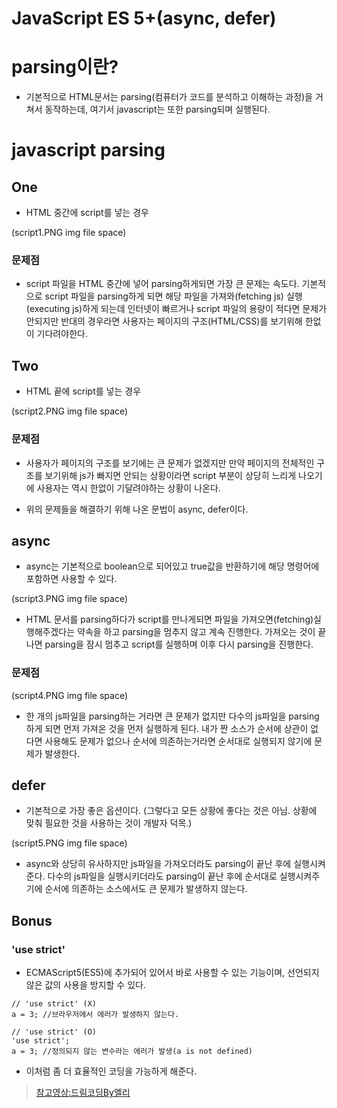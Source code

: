 # JavaScript ES 5+(async, defer)

# parsing이란?

- 기본적으로 HTML문서는 parsing(컴퓨터가 코드를 분석하고 이해하는 과정)을 거쳐서 동작하는데, 여기서 javascript는 또한 parsing되며 실행된다.

# javascript parsing

## One

- HTML 중간에 script를 넣는 경우

(script1.PNG img file space)

### 문제점

- script 파일을 HTML 중간에 넣어 parsing하게되면 가장 큰 문제는 속도다. 기본적으로 script 파일을 parsing하게 되면
해당 파일을 가져와(fetching js) 실행(executing js)하게 되는데 인터넷이 빠르거나 script 파일의 용량이 적다면 문제가 안되지만 
반대의 경우라면 사용자는 페이지의 구조(HTML/CSS)를 보기위해 한없이 기다려야한다.

## Two

- HTML 끝에 script를 넣는 경우

(script2.PNG img file space)

### 문제점

- 사용자가 페이지의 구조를 보기에는 큰 문제가 없겠지만 만약 페이지의 전체적인 구조를 보기위해 js가 빠지면 안되는 상황이라면
script 부분이 상당히 느리게 나오기에 사용자는 역시 한없이 기달려야하는 상황이 나온다.

- 위의 문제들을 해결하기 위해 나온 문법이 async, defer이다.

## async

- async는 기본적으로 boolean으로 되어있고 true값을 반환하기에 해당 명령어에 포함하면 사용할 수 있다.

(script3.PNG img file space)

- HTML 문서를 parsing하다가 script를 만나게되면 파일을 가져오면(fetching)실행해주겠다는 약속을 하고 parsing을 멈추지 않고 계속 진행한다. 
가져오는 것이 끝나면 parsing을 잠시 멈추고 script를 실행하며 이후 다시 parsing을 진행한다.

### 문제점

(script4.PNG img file space)

- 한 개의 js파일을 parsing하는 거라면 큰 문제가 없지만 다수의 js파일을 parsing하게 되면 먼저 가져온 것을 먼저 실행하게 된다. 내가 짠 소스가 
순서에 상관이 없다면 사용해도 문제가 없으나 순서에 의존하는거라면 순서대로 실행되지 않기에 문제가 발생한다.

## defer

- 기본적으로 가장 좋은 옵션이다. (그렇다고 모든 상황에 좋다는 것은 아님. 상황에 맞춰 필요한 것을 사용하는 것이 개발자 덕목.)

(script5.PNG img file space)

- async와 상당히 유사하지만 js파일을 가져오더라도 parsing이 끝난 후에 실행시켜준다. 다수의 js파일을 실행시키더라도 parsing이 끝난 후에 
순서대로 실행시켜주기에 순서에 의존하는 소스에서도 큰 문제가 발생하지 않는다.

## Bonus

### 'use strict'

- ECMAScript5(ES5)에 추가되어 있어서 바로 사용할 수 있는 기능이며, 선언되지 않은 값의 사용을 방지할 수 있다.

```
// 'use strict' (X)
a = 3; //브라우저에서 에러가 발생하지 않는다.

// 'use strict' (O)
'use strict';
a = 3; //정의되지 않는 변수라는 에러가 발생(a is not defined)
```

- 이처럼 좀 더 효율적인 코딩을 가능하게 해준다.

> [참고영상:드림코딩By엘리](https://www.youtube.com/watch?v=tJieVCgGzhs)
